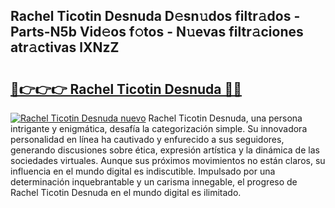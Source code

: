 ## Rachel Ticotin Desnuda D𝚎sn𝚞dos filtr𝚊dos - Parts-N5b Vid𝚎os f𝚘tos - N𝚞evas filtr𝚊ciones atr𝚊ctivas lXNzZ

# <h2><a href="http://mb0luu.tromn.icu/?c=Rachel+Ticotin+Desnuda">🔗👉👉👉 Rachel Ticotin Desnuda 🔗🔗</a></h2>

[![Rachel Ticotin Desnuda nuevo](https://i.imgur.com/pEAQMta.gif)](http://mb0luu.tromn.icu/?c=Rachel+Ticotin+Desnuda)
Rachel Ticotin Desnuda, una persona intrigante y enigmática, desafía la categorización simple. Su innovadora personalidad en línea ha cautivado y enfurecido a sus seguidores, generando discusiones sobre ética, expresión artística y la dinámica de las sociedades virtuales. Aunque sus próximos movimientos no están claros, su influencia en el mundo digital es indiscutible. Impulsado por una determinación inquebrantable y un carisma innegable, el progreso de Rachel Ticotin Desnuda en el mundo digital es ilimitado.

